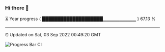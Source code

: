 ### Hi there 👋

⏳ Year progress { ████████████████████▁▁▁▁▁▁▁▁▁▁ } 67.13 %

---

⏰ Updated on Sat, 03 Sep 2022 00:49:20 GMT

![Progress Bar CI](https://github.com/Shyam-Makwana/GitHub-Actions-Demo/workflows/Progress%20Bar%20CI/badge.svg)
